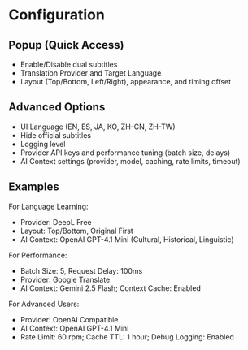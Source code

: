 # Configuration

## Popup (Quick Access)

- Enable/Disable dual subtitles
- Translation Provider and Target Language
- Layout (Top/Bottom, Left/Right), appearance, and timing offset

## Advanced Options

- UI Language (EN, ES, JA, KO, ZH-CN, ZH-TW)
- Hide official subtitles
- Logging level
- Provider API keys and performance tuning (batch size, delays)
- AI Context settings (provider, model, caching, rate limits, timeout)

## Examples

For Language Learning:

- Provider: DeepL Free
- Layout: Top/Bottom, Original First
- AI Context: OpenAI GPT-4.1 Mini (Cultural, Historical, Linguistic)

For Performance:

- Batch Size: 5, Request Delay: 100ms
- Provider: Google Translate
- AI Context: Gemini 2.5 Flash; Context Cache: Enabled

For Advanced Users:

- Provider: OpenAI Compatible
- AI Context: OpenAI GPT-4.1 Mini
- Rate Limit: 60 rpm; Cache TTL: 1 hour; Debug Logging: Enabled
